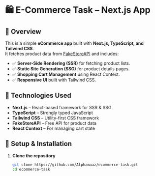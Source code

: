 # 🛍️ E-Commerce Task – Next.js App

## 📌 Overview
This is a simple **eCommerce app** built with **Next.js, TypeScript, and Tailwind CSS**.  
It fetches product data from [FakeStoreAPI](https://fakestoreapi.com/) and includes:
- ✅ **Server-Side Rendering (SSR)** for fetching product lists.
- ✅ **Static Site Generation (SSG)** for product details pages.
- ✅ **Shopping Cart Management** using React Context.
- ✅ **Responsive UI** built with Tailwind CSS.

## 🚀 Technologies Used
- **Next.js** – React-based framework for SSR & SSG
- **TypeScript** – Strongly typed JavaScript
- **Tailwind CSS** – Utility-first CSS framework
- **FakeStoreAPI** – Free API for product data
- **React Context** – For managing cart state

## 🔧 Setup & Installation
1. **Clone the repository**
   ```sh
   git clone https://github.com/Alphamaaz/ecommerce-task.git
   cd ecommerce-task
